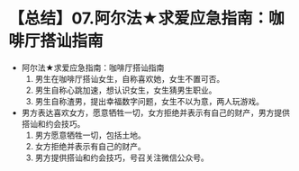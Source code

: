 # 【总结】07.阿尔法★求爱应急指南：咖啡厅搭讪指南

-   阿尔法★求爱应急指南：咖啡厅搭讪指南
    1.  男生在咖啡厅搭讪女生，自称喜欢她，女生不置可否。
    2.  男生自称心跳加速，想认识女生，女生猜男生职业。
    3.  男生自称渣男，提出幸福数字问题，女生不以为意，两人玩游戏。
-   男方表达喜欢女方，愿意牺牲一切，女方拒绝并表示有自己的财产，男方提供搭讪和约会技巧。
    1.  男方愿意牺牲一切，包括土地。
    2.  女方拒绝并表示有自己的财产。
    3.  男方提供搭讪和约会技巧，号召关注微信公众号。